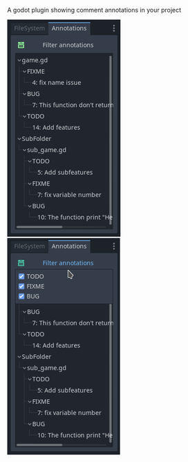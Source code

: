 A godot plugin showing comment annotations in your project

![Screenshot of the annotation tree](img/dock.png)
![Screenshot of the filtering](img/filter.png)
